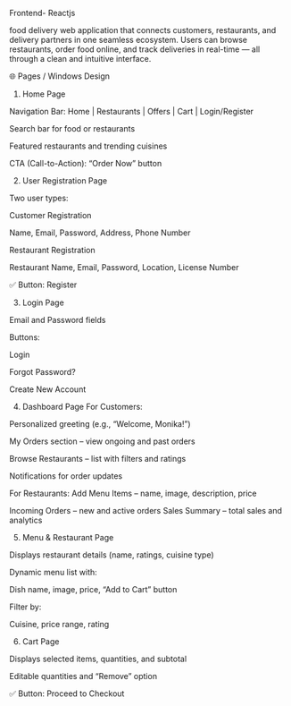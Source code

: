 Frontend- Reactjs


food delivery web application that connects customers, restaurants, and delivery partners in one seamless ecosystem.
Users can browse restaurants, order food online, and track deliveries in real-time — all through a clean and intuitive interface.

🌐 Pages / Windows Design
1. Home Page

Navigation Bar:
Home | Restaurants | Offers | Cart | Login/Register

Search bar for food or restaurants

Featured restaurants and trending cuisines

CTA (Call-to-Action): “Order Now” button

2. User Registration Page

Two user types:

Customer Registration

Name, Email, Password, Address, Phone Number

Restaurant Registration

Restaurant Name, Email, Password, Location, License Number

✅ Button: Register

3. Login Page

Email and Password fields

Buttons:

Login

Forgot Password?

Create New Account

4. Dashboard Page
For Customers:

Personalized greeting (e.g., “Welcome, Monika!”)

My Orders section – view ongoing and past orders

Browse Restaurants – list with filters and ratings

Notifications for order updates

For Restaurants:
Add Menu Items – name, image, description, price

Incoming Orders – new and active orders
Sales Summary – total sales and analytics

5. Menu & Restaurant Page

Displays restaurant details (name, ratings, cuisine type)

Dynamic menu list with:

Dish name, image, price, “Add to Cart” button

Filter by:

Cuisine, price range, rating

6. Cart Page

Displays selected items, quantities, and subtotal

Editable quantities and “Remove” option

✅ Button: Proceed to Checkout
